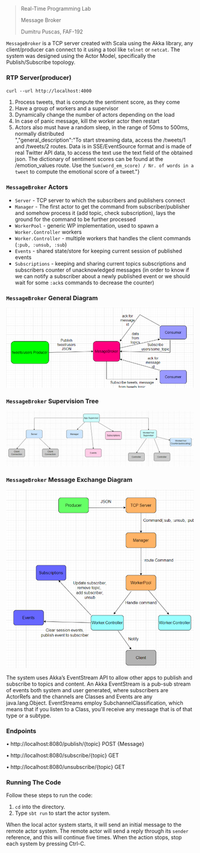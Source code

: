 > Real-Time Programming Lab
> 
> Message Broker 
> 
> Dumitru Puscas, FAF-192


`MessageBroker` is a TCP server created with Scala using the Akka library, any client/producer can connect to it using a tool like `telnet` or `netcat`.
The system was designed using the Actor Model, specifically the Publish/Subscribe topology.


### **RTP Server(producer)**

`curl --url http://localhost:4000`
     
1. Process tweets, that is compute the sentiment score, as they come            
2. Have a group of workers and a supervisor         
3. Dynamically change the number of actors depending on the load            
4. In case of panic message, kill the worker actor then restart            
5. Actors also must have a random sleep, in the range of 50ms to 500ms, normally distributed            
","general_description":"To start streaming data, access the /tweets/1 and /tweets/2 routes. Data is in SSE/EventSource format and is made of real Twitter API data, to access the text use the text field of the obtained json. The dictionary of sentiment scores can be found at the /emotion_values route. Use the `Sum(word_em_score) / Nr. of words in a tweet` to compute the emotional score of a tweet."}


### **`MessageBroker` Actors**

- `Server` - TCP server to which the subscribers and publishers connect
- `Manager` - The first actor to get the command from subscriber/publisher and somehow process it (add topic, check subscription), lays the ground for the command to be further processed
- `WorkerPool` - generic WP implementation, used to spawn a `Worker.Controller` workers
- `Worker.Controller` - multiple workers that handles the client commands (`:pub, :unsub, :sub`)
- `Events` - shared state/store for keeping current session of published events
- `Subscriptions` - keeping and sharing current topics subscriptions and subscribers counter of unacknowledged messages (in order to know if we can notify a subscriber about a newly published event or we should wait for some `:ack`s commands to decrease the counter)

### **`MessageBroker` General Diagram**

![generalDiag](./diagrams/generalDiag.png)

### **`MessageBroker` Supervision Tree** 

![treeDiag](./diagrams/treeDiag.png)

### **`MessageBroker` Message Exchange Diagram**

![messageDiag](./diagrams/messageDiag.png)

The system uses Akka’s EventStream API to allow other apps to publish and subscribe to topics and content. 
An Akka EventStream is a pub-sub stream of events both system and user generated, where subscribers are ActorRefs and the channels are Classes and Events are any java.lang.Object. EventStreams employ SubchannelClassification, which means that if you listen to a Class, you'll receive any message that is of that type or a subtype.

### **Endpoints**

•	http://localhost:8080/publish/{topic} POST {Message} 

•	http://localhost:8080/subscribe/{topic} GET

•	http://localhost:8080/unsubscribe/{topic} GET


### **Running The Code**

Follow these steps to run the code:

1. `cd` into the directory.
1. Type `sbt run` to start the actor system.

When the local actor system starts, it will send an initial message
to the remote actor system. The remote actor will send a reply through
its `sender` reference, and this will continue five times. When the
action stops, stop each system by pressing Ctrl-C.


